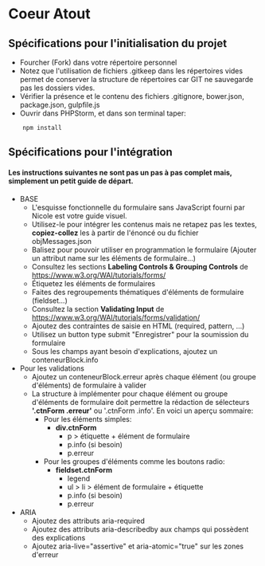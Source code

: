 Coeur Atout
============

## Spécifications pour l'initialisation du projet
* Fourcher (Fork) dans votre répertoire personnel
* Notez que l'utilisation de fichiers .gitkeep dans les répertoires vides permet de conserver la structure de répertoires car GIT ne sauvegarde pas les dossiers vides.
* Vérifier la présence et le contenu des fichiers .gitignore, bower.json, package.json, gulpfile.js
* Ouvrir dans PHPStorm, et dans son terminal taper:
```
    npm install
```

## Spécifications pour l'intégration
#### Les instructions suivantes ne sont pas un pas à pas complet mais, simplement un petit guide de départ.
* BASE
    * L'esquisse fonctionnelle du formulaire sans JavaScript fourni par Nicole est votre guide visuel.
    * Utilisez-le pour intégrer les contenus mais ne retapez pas les textes,
__copiez-collez__ les à partir de l'énoncé ou du fichier objMessages.json
    * Balisez pour pouvoir utiliser en programmation le formulaire (Ajouter un attribut name sur les éléments de formulaire...)
    * Consultez les sections __Labeling Controls & Grouping Controls__ de https://www.w3.org/WAI/tutorials/forms/
    * Étiquetez les éléments de formulaires
    * Faites des regroupements thématiques d'éléments de formulaire (fieldset...)
    * Consultez la section __Validating Input__ de https://www.w3.org/WAI/tutorials/forms/validation/
    * Ajoutez des contraintes de saisie en HTML (required, pattern, ...)
    * Utilisez un button type submit "Enregistrer" pour la soumission du formulaire
    * Sous les champs ayant besoin d'explications, ajoutez un conteneurBlock.info
* Pour les validations
    * Ajoutez un conteneurBlock.erreur après chaque élément (ou groupe d'éléments) de formulaire à valider
    * La structure à implémenter pour chaque élément ou groupe d'éléments de formulaire
    doit permettre la rédaction de sélecteurs __'.ctnForm .erreur'__ ou '.ctnForm .info'. En voici un aperçu sommaire:
        * Pour les éléments simples:
            * __div.ctnForm__
                * p > étiquette + élément de formulaire
                * p.info (si besoin)
                * p.erreur
        * Pour les  groupes d'éléments comme les boutons radio:
            * __fieldset.ctnForm__
                * legend
                * ul > li > élément de formulaire + étiquette
                * p.info (si besoin)
                * p.erreur
* ARIA
    * Ajoutez des attributs aria-required
    * Ajoutez des attributs aria-describedby aux champs qui possèdent des explications
    * Ajoutez aria-live="assertive" et aria-atomic="true" sur les zones d'erreur


